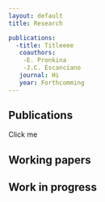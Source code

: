 ```yaml
---
layout: default
title: Research

publications:
  -title: Titleeee
   coauthors: 
    -E. Pronkina
    -J.C. Escanciano
   journal: Hi
   year: Forthcomming
---
```


## Publications

<div class="clicker" tabindex="1">Click me</div>
<div class="hiddendiv"></div>

## Working papers

## Work in progress
